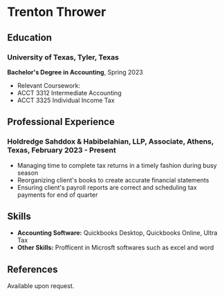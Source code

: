 # Trenton Thrower  

## Education
### University of Texas, Tyler, Texas
**Bachelor's Degree in Accounting**, Spring 2023
- Relevant Coursework:
- ACCT 3312 Intermediate Accounting
- ACCT 3325 Individual Income Tax


## Professional Experience
### Holdredge Sahddox & Habibelahian, LLP, Associate, Athens, Texas, February 2023 - Present
- Managing time to complete tax returns in a timely fashion during busy season
- Reorganizing client's books to create accurate financial statements
- Ensuring client's payroll reports are correct and scheduling tax payments for end of quarter


## Skills
- **Accounting Software:** Quickbooks Desktop, Quickbooks Online, Ultra Tax 
- **Other Skills:** Profficent in Microsft softwares such as excel and word


## References
Available upon request.

